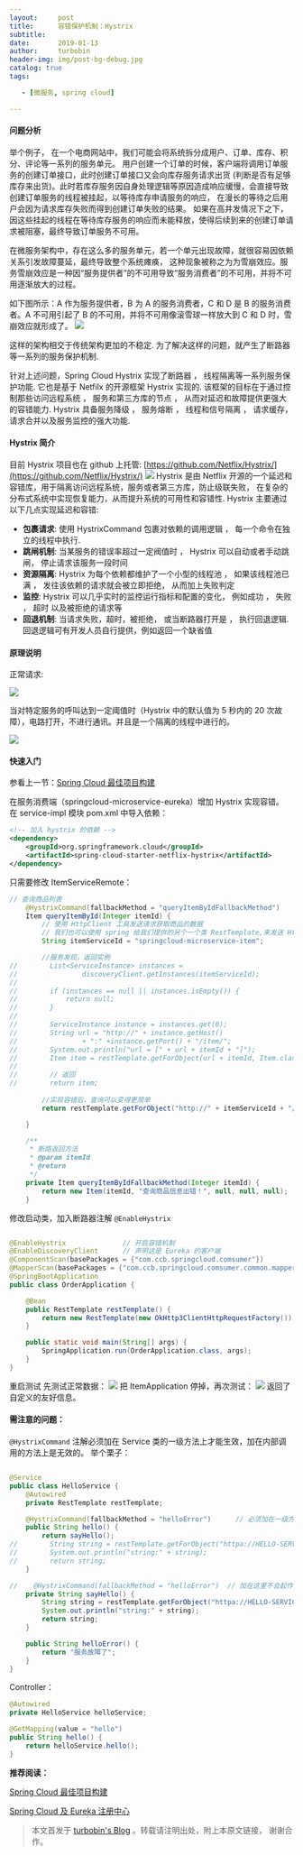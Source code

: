 ```yaml
---
layout:     post
title:      容错保护机制：Hystrix
subtitle:   
date:       2019-01-13
author:     turbobin
header-img: img/post-bg-debug.jpg
catalog: true
tags:

   - [微服务, spring cloud]

---
```


#### 问题分析
举个例子， 在一个电商网站中，我们可能会将系统拆分成用户、订单、库存、积分、评论等一系列的服务单元。 用户创建一个订单的时候，客户端将调用订单服务的创建订单接口，此时创建订单接口又会向库存服务请求出货 (判断是否有足够库存来出货)。此时若库存服务因自身处理逻辑等原因造成响应缓慢，会直接导致创建订单服务的线程被挂起，以等待库存申请服务的响应， 在漫长的等待之后用户会因为请求库存失败而得到创建订单失败的结果。 如果在高并发情况下之下， 因这些挂起的线程在等待库存服务的响应而未能释放，使得后续到来的创建订单请求被阻塞，最终导致订单服务不可用。

在微服务架构中，存在这么多的服务单元，若一个单元出现故障，就很容易因依赖关系引发故障蔓延，最终导致整个系统瘫痪， 这种现象被称之为为雪崩效应。服务雪崩效应是一种因“服务提供者”的不可用导致“服务消费者”的不可用，并将不可用逐渐放大的过程。

如下图所示：A 作为服务提供者，B 为 A 的服务消费者，C 和 D 是 B 的服务消费者。A 不可用引起了 B 的不可用，并将不可用像滚雪球一样放大到 C 和 D 时，雪崩效应就形成了。
![](http://plsbxlixi.bkt.clouddn.com/FiVMYQNFyqMvNwbq9msy0G-BbsUr)

这样的架构相交于传统架构更加的不稳定. 为了解决这样的问题，就产生了断路器等一系列的服务保护机制.

针对上述问题，Spring Cloud Hystrix 实现了断路器 ， 线程隔离等一系列服务保护功能. 它也是基于 Netfilx 的开源框架 Hystrix 实现的. 该框架的目标在于通过控制那些访问远程系统 ， 服务和第三方库的节点 ， 从而对延迟和故障提供更强大的容错能力. Hystrix 具备服务降级 ， 服务熔断 ， 线程和信号隔离 ， 请求缓存， 请求合并以及服务监控的强大功能.

#### Hystrix 简介
目前 Hystrix 项目也在 github 上托管: [https://github.com/Netflix/Hystrix/](https://github.com/Netflix/Hystrix/)
![](http://plsbxlixi.bkt.clouddn.com/FvMBYSE5yHNg6SFv8C_R9WPWkff9)
Hystrix 是由 Netflix 开源的一个延迟和容错库，用于隔离访问远程系统，服务或者第三方库，防止级联失败， 在复杂的分布式系统中实现恢复能力，从而提升系统的可用性和容错性. Hystrix 主要通过以下几点实现延迟和容错:

* **包裹请求**: 使用 HystrixCommand 包裹对依赖的调用逻辑 ， 每一个命令在独立的线程中执行. 
* **跳闸机制**: 当某服务的错误率超过一定阀值时 ， Hystrix 可以自动或者手动跳闸， 停止请求该服务一段时间
* **资源隔离**:  Hystrix 为每个依赖都维护了一个小型的线程池 ， 如果该线程池已满 ， 发往该依赖的请求就会被立即拒绝， 从而加上失败判定
* **监控**: Hystrix 可以几乎实时的监控运行指标和配置的变化， 例如成功 ， 失败 ， 超时 以及被拒绝的请求等
* **回退机制**: 当请求失败，超时，被拒绝， 或当断路器打开是 ， 执行回退逻辑. 回退逻辑可有开发人员自行提供，例如返回一个缺省值

#### 原理说明
正常请求:

![](http://plsbxlixi.bkt.clouddn.com/Ft0c7KaJOyiTOpG35TqcMs7txZAT)

当对特定服务的呼叫达到一定阈值时（Hystrix 中的默认值为 5 秒内的 20 次故障），电路打开，不进行通讯。并且是一个隔离的线程中进行的。

![](http://plsbxlixi.bkt.clouddn.com/FmwUVSIYTHqMNJvSZKCwRIhku6ES)

#### 快速入门

参看上一节：[Spring Cloud 最佳项目构建](https://turbobin.github.io/2019/01/10/best-springcloud-practice/)

在服务消费端（springcloud-microservice-eureka）增加 Hystrix 实现容错。
在 service-impl 模块 pom.xml 中导入依赖：

```xml
<!-- 加入 hystrix 的依赖 -->
<dependency>
    <groupId>org.springframework.cloud</groupId>
    <artifactId>spring-cloud-starter-netflix-hystrix</artifactId>
</dependency>

```
只需要修改 ItemServiceRemote：

```java
// 查询商品列表
    @HystrixCommand(fallbackMethod = "queryItemByIdFallbackMethod")    // 进行容错处理
    Item queryItemById(Integer itemId) {
        // 使用 HttpClient 工具发送请求获取商品的数据
        // 我们也可以使用 spring 给我们提供的另个一个类 RestTemplate,来发送 Http 请求
        String itemServiceId = "springcloud-microservice-item";

        //服务发现，返回实例
//        List<ServiceInstance> instances =
//                discoveryClient.getInstances(itemServiceId);
//
//        if (instances == null || instances.isEmpty()) {
//            return null;
//        }
//
//        ServiceInstance instance = instances.get(0);
//        String url = "http://" + instance.getHost()
//                + ":" +instance.getPort() + "/item/";
//        System.out.println("url = [" + url + itemId + "]");
//        Item item = restTemplate.getForObject(url + itemId, Item.class);
//
//        // 返回
//        return item;
        
        //实现容错后，查询可以变得更简单
        return restTemplate.getForObject("http://" + itemServiceId + "/item/" + itemId, Item.class);

    }

    /**
     * 断路返回方法
     * @param itemId
     * @return
     */
    private Item queryItemByIdFallbackMethod(Integer itemId) {
        return new Item(itemId, "查询商品信息出错！", null, null, null);
    }

```
修改启动类，加入断路器注解 `@EnableHystrix`
```java

@EnableHystrix              // 开启容错机制
@EnableDiscoveryClient      // 声明这是 Eureka 的客户端
@ComponentScan(basePackages = {"com.ccb.springcloud.comsumer"})
@MapperScan(basePackages = {"com.ccb.springcloud.comsumer.common.mapper"})
@SpringBootApplication
public class OrderApplication {

    @Bean
    public RestTemplate restTemplate() {
        return new RestTemplate(new OkHttp3ClientHttpRequestFactory());
    }

    public static void main(String[] args) {
        SpringApplication.run(OrderApplication.class, args);
    }
}

```
重启测试
先测试正常数据：
![](http://plsbxlixi.bkt.clouddn.com/FikygNO_Gfoiu_YdRgAx-ixVz9yT)
把 ItemApplication 停掉，再次测试：
![](http://plsbxlixi.bkt.clouddn.com/FtNemzj9Bjd1Hv4ccpAckSL5Eoaf)
返回了自定义的友好信息。

#### 需注意的问题：
`@HystrixCommand` 注解必须加在 Service 类的一级方法上才能生效，加在内部调用的方法上是无效的。
举个栗子：

```java

@Service
public class HelloService {
    @Autowired
    private RestTemplate restTemplate;

    @HystrixCommand(fallbackMethod = "helloError")      // 必须加在一级方法上
    public String hello() {
        return sayHello();
//        String string = restTemplate.getForObject("httpa://HELLO-SERVICE/hello", String.class);
//        System.out.println("string:" + string);
//        return string;
    }

//    @HystrixCommand(fallbackMethod = "helloError")  // 加在这里不会起作用
    private String sayHello() {
        String string = restTemplate.getForObject("httpa://HELLO-SERVICE/hello", String.class);
        System.out.println("string:" + string);
        return string;
    }

    public String helloError() {
        return "服务故障了";
    }
}

```
Controller：

```java
@Autowired
private HelloService helloService;

@GetMapping(value = "hello")
public String hello() {
    return helloService.hello();
}
```



**推荐阅读：**

[Spring Cloud 最佳项目构建 ](https://turbobin.github.io/2019/01/10/best-springcloud-practice/)

[Spring Cloud 及 Eureka 注册中心](https://turbobin.github.io/2019/01/07/springcloud-and-eureka/)



> 本文首发于 [turbobin's Blog](https://turbobin.github.io/) 。转载请注明出处，附上本原文链接， 谢谢合作。
